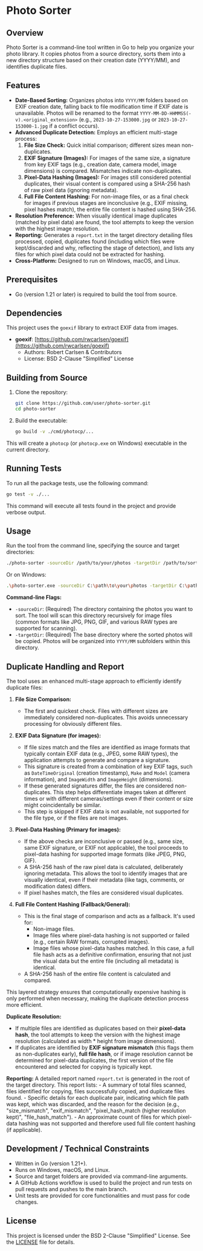 # Photo Sorter

## Overview
Photo Sorter is a command-line tool written in Go to help you organize your photo library. It copies photos from a source directory, sorts them into a new directory structure based on their creation date (YYYY/MM), and identifies duplicate files.

## Features
- **Date-Based Sorting:** Organizes photos into `YYYY/MM` folders based on EXIF creation date, falling back to file modification time if EXIF date is unavailable. Photos will be renamed to the format `YYYY-MM-DD-HHMMSS(-v).<original_extension>` (e.g., `2023-10-27-153000.jpg` or `2023-10-27-153000-1.jpg` if a conflict occurs).
- **Advanced Duplicate Detection:** Employs an efficient multi-stage process:
  1.  **File Size Check:** Quick initial comparison; different sizes mean non-duplicates.
  2.  **EXIF Signature (Images):** For images of the same size, a signature from key EXIF tags (e.g., creation date, camera model, image dimensions) is compared. Mismatches indicate non-duplicates.
  3.  **Pixel-Data Hashing (Images):** For images still considered potential duplicates, their visual content is compared using a SHA-256 hash of raw pixel data (ignoring metadata).
  4.  **Full File Content Hashing:** For non-image files, or as a final check for images if previous stages are inconclusive (e.g., EXIF missing, pixel hashes match), the entire file content is hashed using SHA-256.
- **Resolution Preference:** When visually identical image duplicates (matched by pixel data) are found, the tool attempts to keep the version with the highest image resolution.
- **Reporting:** Generates a `report.txt` in the target directory detailing files processed, copied, duplicates found (including which files were kept/discarded and why, reflecting the stage of detection), and lists any files for which pixel data could not be extracted for hashing.
- **Cross-Platform:** Designed to run on Windows, macOS, and Linux.

## Prerequisites
- Go (version 1.21 or later) is required to build the tool from source.

## Dependencies
This project uses the `goexif` library to extract EXIF data from images.
- **goexif**: [https://github.com/rwcarlsen/goexif](https://github.com/rwcarlsen/goexif)
  - Authors: Robert Carlsen & Contributors
  - License: BSD 2-Clause "Simplified" License

## Building from Source
1. Clone the repository:
   ```bash
   git clone https://github.com/user/photo-sorter.git
   cd photo-sorter
   ```
2. Build the executable:
   ```bash
   go build -v ./cmd/photocp/...
   ```
This will create a `photocp` (or `photocp.exe` on Windows) executable in the current directory.

## Running Tests
To run all the package tests, use the following command:
```bash
go test -v ./...
```
This command will execute all tests found in the project and provide verbose output.

## Usage
Run the tool from the command line, specifying the source and target directories:

```bash
./photo-sorter -sourceDir /path/to/your/photos -targetDir /path/to/sorted/output
```
Or on Windows:
```bash
.\photo-sorter.exe -sourceDir C:\path\to\your\photos -targetDir C:\path\to\sorted\output
```

**Command-line Flags:**
* `-sourceDir`: (Required) The directory containing the photos you want to sort. The tool will scan this directory recursively for image files (common formats like JPG, PNG, GIF, and various RAW types are supported for scanning).
* `-targetDir`: (Required) The base directory where the sorted photos will be copied. Photos will be organized into `YYYY/MM` subfolders within this directory.

## Duplicate Handling and Report
The tool uses an enhanced multi-stage approach to efficiently identify duplicate files:

1.  **File Size Comparison:**
    *   The first and quickest check. Files with different sizes are immediately considered non-duplicates. This avoids unnecessary processing for obviously different files.

2.  **EXIF Data Signature (for images):**
    *   If file sizes match and the files are identified as image formats that typically contain EXIF data (e.g., JPEG, some RAW types), the application attempts to generate and compare a signature.
    *   This signature is created from a combination of key EXIF tags, such as `DateTimeOriginal` (creation timestamp), `Make` and `Model` (camera information), and `ImageWidth` and `ImageHeight` (dimensions).
    *   If these generated signatures differ, the files are considered non-duplicates. This step helps differentiate images taken at different times or with different cameras/settings even if their content or size might coincidentally be similar.
    *   This step is skipped if EXIF data is not available, not supported for the file type, or if the files are not images.

3.  **Pixel-Data Hashing (Primary for images):**
    *   If the above checks are inconclusive or passed (e.g., same size, same EXIF signature, or EXIF not applicable), the tool proceeds to pixel-data hashing for supported image formats (like JPEG, PNG, GIF).
    *   A SHA-256 hash of the raw pixel data is calculated, deliberately ignoring metadata. This allows the tool to identify images that are visually identical, even if their metadata (like tags, comments, or modification dates) differs.
    *   If pixel hashes match, the files are considered visual duplicates.

4.  **Full File Content Hashing (Fallback/General):**
    *   This is the final stage of comparison and acts as a fallback. It's used for:
        *   Non-image files.
        *   Image files where pixel-data hashing is not supported or failed (e.g., certain RAW formats, corrupted images).
        *   Image files whose pixel-data hashes matched. In this case, a full file hash acts as a definitive confirmation, ensuring that not just the visual data but the entire file (including all metadata) is identical.
    *   A SHA-256 hash of the entire file content is calculated and compared.

This layered strategy ensures that computationally expensive hashing is only performed when necessary, making the duplicate detection process more efficient.

**Duplicate Resolution:**
-   If multiple files are identified as duplicates based on their **pixel-data hash**, the tool attempts to keep the version with the highest image resolution (calculated as width * height from image dimensions).
-   If duplicates are identified by **EXIF signature mismatch** (this flags them as non-duplicates early), **full file hash**, or if image resolution cannot be determined for pixel-data duplicates, the first version of the file encountered and selected for copying is typically kept.

**Reporting:**
A detailed report named `report.txt` is generated in the root of the target directory. This report lists:
    - A summary of total files scanned, files identified for copying, files successfully copied, and duplicate files found.
    - Specific details for each duplicate pair, indicating which file path was kept, which was discarded, and the reason for the decision (e.g., "size_mismatch", "exif_mismatch", "pixel_hash_match (higher resolution kept)", "file_hash_match").
    - An approximate count of files for which pixel-data hashing was not supported and therefore used full file content hashing (if applicable).

## Development / Technical Constraints
* Written in Go (version 1.21+).
* Runs on Windows, macOS, and Linux.
* Source and target folders are provided via command-line arguments.
* A GitHub Actions workflow is used to build the project and run tests on pull requests and pushes to the main branch.
* Unit tests are provided for core functionalities and must pass for code changes.

## License
This project is licensed under the BSD 2-Clause "Simplified" License. See the [LICENSE](LICENSE) file for details.
